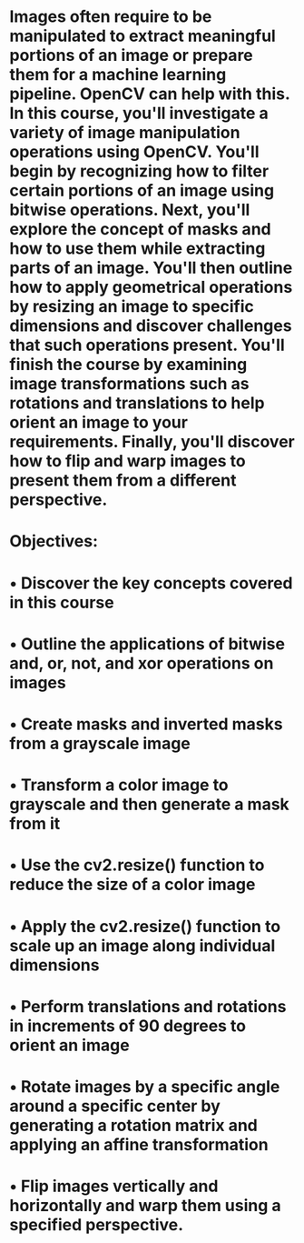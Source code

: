 # Images often require to be manipulated to extract meaningful portions of an image or prepare them for a machine learning pipeline. OpenCV can help with this. In this course, you'll investigate a variety of image manipulation operations using OpenCV. You'll begin by recognizing how to filter certain portions of an image using bitwise operations. Next, you'll explore the concept of masks and how to use them while extracting parts of an image. You'll then outline how to apply geometrical operations by resizing an image to specific dimensions and discover challenges that such operations present. You'll finish the course by examining image transformations such as rotations and translations to help orient an image to your requirements. Finally, you'll discover how to flip and warp images to present them from a different perspective.

# Objectives:
# •	Discover the key concepts covered in this course
# •	Outline the applications of bitwise and, or, not, and xor operations on images
# •	Create masks and inverted masks from a grayscale image
# •	Transform a color image to grayscale and then generate a mask from it
# •	Use the cv2.resize() function to reduce the size of a color image
# •	Apply the cv2.resize() function to scale up an image along individual dimensions
# •	Perform translations and rotations in increments of 90 degrees to orient an image
# •	Rotate images by a specific angle around a specific center by generating a rotation matrix and applying an affine transformation
# •	Flip images vertically and horizontally and warp them using a specified perspective.
